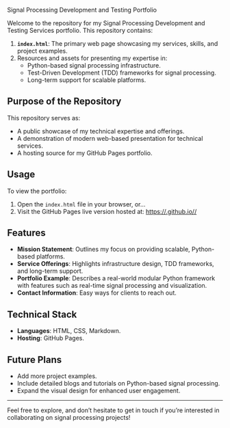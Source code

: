 Signal Processing Development and Testing Portfolio

Welcome to the repository for my Signal Processing Development and Testing Services portfolio. This repository contains:

1. **`index.html`**: The primary web page showcasing my services, skills, and project examples.
2. Resources and assets for presenting my expertise in:
   - Python-based signal processing infrastructure.
   - Test-Driven Development (TDD) frameworks for signal processing.
   - Long-term support for scalable platforms.

## Purpose of the Repository
This repository serves as:
- A public showcase of my technical expertise and offerings.
- A demonstration of modern web-based presentation for technical services.
- A hosting source for my GitHub Pages portfolio.

## Usage
To view the portfolio:
1. Open the `index.html` file in your browser, or...
2. Visit the GitHub Pages live version hosted at: [https://<your-username>.github.io/<repository-name>/](https://<your-username>.github.io/<repository-name>/)

## Features
- **Mission Statement**: Outlines my focus on providing scalable, Python-based platforms.
- **Service Offerings**: Highlights infrastructure design, TDD frameworks, and long-term support.
- **Portfolio Example**: Describes a real-world modular Python framework with features such as real-time signal processing and visualization.
- **Contact Information**: Easy ways for clients to reach out.

## Technical Stack
- **Languages**: HTML, CSS, Markdown.
- **Hosting**: GitHub Pages.

## Future Plans
- Add more project examples.
- Include detailed blogs and tutorials on Python-based signal processing.
- Expand the visual design for enhanced user engagement.

---

Feel free to explore, and don’t hesitate to get in touch if you’re interested in collaborating on signal processing projects!
